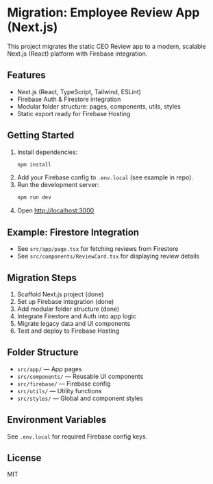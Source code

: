 
# Migration: Employee Review App (Next.js)

This project migrates the static CEO Review app to a modern, scalable Next.js (React) platform with Firebase integration.

## Features
- Next.js (React, TypeScript, Tailwind, ESLint)
- Firebase Auth & Firestore integration
- Modular folder structure: pages, components, utils, styles
- Static export ready for Firebase Hosting

## Getting Started
1. Install dependencies:
	```bash
	npm install
	```
2. Add your Firebase config to `.env.local` (see example in repo).
3. Run the development server:
	```bash
	npm run dev
	```
4. Open [http://localhost:3000](http://localhost:3000)

## Example: Firestore Integration
- See `src/app/page.tsx` for fetching reviews from Firestore
- See `src/components/ReviewCard.tsx` for displaying review details

## Migration Steps
1. Scaffold Next.js project (done)
2. Set up Firebase integration (done)
3. Add modular folder structure (done)
4. Integrate Firestore and Auth into app logic
5. Migrate legacy data and UI components
6. Test and deploy to Firebase Hosting

## Folder Structure
- `src/app/` — App pages
- `src/components/` — Reusable UI components
- `src/firebase/` — Firebase config
- `src/utils/` — Utility functions
- `src/styles/` — Global and component styles

## Environment Variables
See `.env.local` for required Firebase config keys.

## License
MIT
